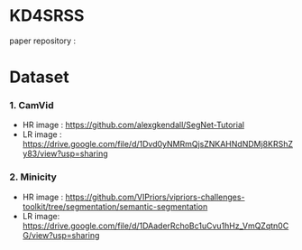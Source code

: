 # KD4SRSS
paper repository :

# Dataset
### 1. CamVid 
- HR image : https://github.com/alexgkendall/SegNet-Tutorial
- LR image : https://drive.google.com/file/d/1Dvd0yNMRmQjsZNKAHNdNDMj8KRShZy83/view?usp=sharing
### 2. Minicity
- HR image : https://github.com/VIPriors/vipriors-challenges-toolkit/tree/segmentation/semantic-segmentation
- LR image: https://drive.google.com/file/d/1DAaderRchoBc1uCvu1hHz_VmQZqtn0CG/view?usp=sharing